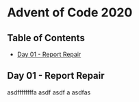 # Advent of Code 2020

## Table of Contents
- [ Day 01 - Report Repair][d01]


Day 01 - Report Repair
----------------------
asdffffffffa asdf
asdf a
 asdfas

[d01]: #day01---report-repair
